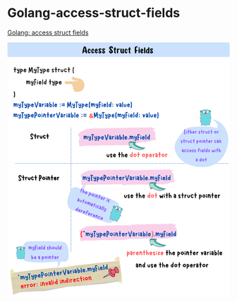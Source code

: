 # Golang-access-struct-fields
[Golang: access struct fields](https://yuminlee2.medium.com/golang-access-struct-fields-ae320fb74d17)

![access-struct-fields-summary-card](https://github.com/ClaireLee22/Golang-access-struct-fields/blob/main/images/access%20struct%20field.png)
